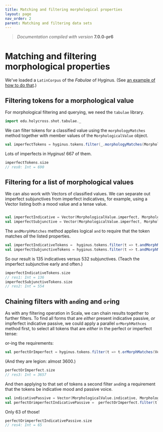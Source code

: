 ```yaml
---
title: Matching and filtering morphological properties
layout: page
nav_order: 2
parent: Matching and filtering data sets
---
```



> *Documentation compiled with version* **7.0.0-pr6**

# Matching and filtering morphological properties



We've loaded a `LatinCorpus` of the *Fabulae* of Hyginus. (See [an example of how to do that](../../datamodels/parsedTokenSequence/).)



## Filtering tokens for a morphological value

For morphological filtering and querying, we need the `tabulae` library.

```scala
import edu.holycross.shot.tabulae._
```



We can filter tokens for a classified value using the `morphologyMatches` method together with member values of the `MorphologicalValue` object.

```scala
val imperfectTokens = hyginus.tokens.filter(_.morphologyMatches(MorphologicalValue.imperfect))
```

Lots of imperfects in Hyginus! 667 of them.

```scala
imperfectTokens.size
// res0: Int = 690
```

## Filtering for a list of morphological values

We can also work with Vectors of classified values.  We can separate out imperfect subjunctives from imperfect indicatives, for example, using a Vector listing both a mood value and a tense value.

```scala

val imperfectIndicative = Vector(MorphologicalValue.imperfect, MorphologicalValue.indicative)
val imperfectSubjunctive = Vector(MorphologicalValue.imperfect, MorphologicalValue.subjunctive)
```


The `andMorphMatches` method applies logical `and` to require that the token matches *all* the listed properties.


```scala
val imperfectIndicativeTokens =  hyginus.tokens.filter(t => t.andMorphMatches(imperfectIndicative))
val imperfectSubjunctiveTokens = hyginus.tokens.filter(t => t.andMorphMatches(imperfectSubjunctive))
```

So our result is 135 indicatives versus 532 subjunctives.  (Teach the imperfect subjunctive early and often.)

```scala
imperfectIndicativeTokens.size
// res1: Int = 136
imperfectSubjunctiveTokens.size
// res2: Int = 554
```




## Chaining filters with `and`ing and `or`ing

As with any filtering operation in Scala, we can chain results together to further filters.  To find all forms that are *either* present indicative passive, *or* impferfect indicative passive, we could apply a parallel `orMorphMathces` method first, to select all tokens that are *either* in the perfect or imperfect tense:



or-ing the requirements:
```scala
val perfectOrImperfect = hyginus.tokens.filter(t => t.orMorphMatches(Vector(MorphologicalValue.perfect, MorphologicalValue.imperfect)))
```

(And they are legion: almost 3600.)
```scala
perfectOrImperfect.size
// res3: Int = 3657
```

And then applying to that set of tokens a second filter `and`ing a requirement that the tokens be indicative mood and passive voice.


```scala
val indicativePassive = Vector(MorphologicalValue.indicative, MorphologicalValue.passive)
val perfectOrimperfectIndicativePassive =  perfectOrImperfect.filter(t => t.andMorphMatches(indicativePassive))
```

Only 63 of those!
```scala
perfectOrimperfectIndicativePassive.size
// res4: Int = 65
```

